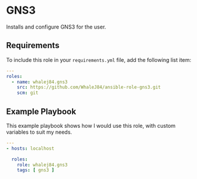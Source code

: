 GNS3
=========

Installs and configure GNS3 for the user.

Requirements
------------

To include this role in your `requirements.yml` file, add the following list item:

```yaml
---
roles:
  - name: whalej84.gns3
    src: https://github.com/WhaleJ84/ansible-role-gns3.git
    scm: git
```

Example Playbook
----------------

This example playbook shows how I would use this role, with custom variables to suit my needs.

```yaml
---
- hosts: localhost

  roles:
    role: whalej84.gns3
    tags: [ gns3 ]
```
